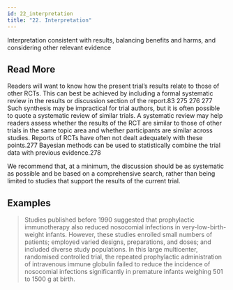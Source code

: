 ```yaml
---
id: 22_interpretation
title: "22. Interpretation"
---
```

Interpretation consistent with results, balancing benefits and harms, and considering other relevant evidence

## Read More

Readers will want to know how the present trial’s results relate to those of other RCTs. This can best be achieved by including a formal systematic review in the results or discussion section of the report.83 275 276 277 Such synthesis may be impractical for trial authors, but it is often possible to quote a systematic review of similar trials. A systematic review may help readers assess whether the results of the RCT are similar to those of other trials in the same topic area and whether participants are similar across studies. Reports of RCTs have often not dealt adequately with these points.277 Bayesian methods can be used to statistically combine the trial data with previous evidence.278

We recommend that, at a minimum, the discussion should be as systematic as possible and be based on a comprehensive search, rather than being limited to studies that support the results of the current trial.

## Examples

> Studies published before 1990 suggested that prophylactic immunotherapy also reduced nosocomial infections in very-low-birth-weight infants. However, these studies enrolled small numbers of patients; employed varied designs, preparations, and doses; and included diverse study populations. In this large multicenter, randomised controlled trial, the repeated prophylactic administration of intravenous immune globulin failed to reduce the incidence of nosocomial infections significantly in premature infants weighing 501 to 1500 g at birth.
